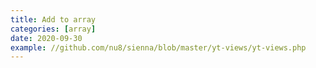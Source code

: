 ```yaml
---
title: Add to array
categories: [array]
date: 2020-09-30
example: //github.com/nu8/sienna/blob/master/yt-views/yt-views.php
---
```

